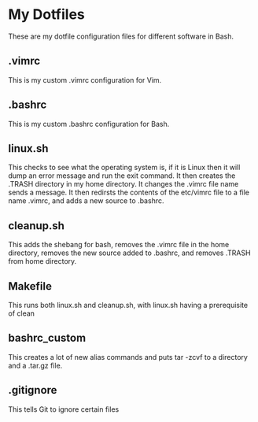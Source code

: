 # My Dotfiles
These are my dotfile configuration files for different software in Bash.
## .vimrc
This is my custom .vimrc configuration for Vim.
## .bashrc
This is my custom .bashrc configuration for Bash.
## linux.sh
This checks to see what the operating system is, if it is Linux then it will dump an error message and run the exit command. It then creates the .TRASH directory in my home directory. It changes the .vimrc file name sends a message. It then redirsts the contents of the etc/vimrc file to a file name .vimrc, and adds a new source to .bashrc.
## cleanup.sh
This adds the shebang for bash, removes the .vimrc file in the home directory, removes the new source added to .bashrc, and removes .TRASH from home directory.
## Makefile
This runs both linux.sh and cleanup.sh, with linux.sh having a prerequisite of clean
## bashrc\_custom
This creates a lot of new alias commands and puts tar -zcvf to a directory and a .tar.gz file.
## .gitignore
This tells Git to ignore certain files
